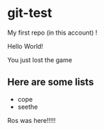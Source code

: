 # git-test
My first repo (in this account) !

Hello World!

You just lost the game

## Here are some lists
- cope
- seethe

Ros was here!!!!!